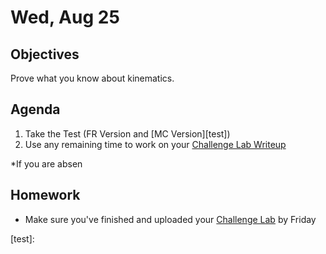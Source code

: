 Wed, Aug 25
=========  

Objectives
------------
Prove what you know about kinematics.

Agenda  
---------  

 1. Take the Test (FR Version and [MC Version][test])
 2. Use any remaining time to work on your [Challenge Lab Writeup][lab]

<!--
*If you are absent, please take a look at the video version of the review provided.*
-->
*If you are absen


Homework
-------------  

- Make sure you've finished and uploaded your [Challenge Lab][lab] by Friday

[lab]: https://avon.schoology.com/assignment/5217769944/
[test]: 
<!--stackedit_data:
eyJoaXN0b3J5IjpbMTgxNDA1NTY4NiwzODM1NjgwMjksLTExOT
QwMzg2NDcsNzcxMTA5MDE5LC0yMDk5Nzc1MjI1LC0xODQ3MDk1
MjMwLDE5NTkyMTcxNzMsNTc4ODUxMzM4LC0xOTc3NjAwNjQ1LC
0xNDYxNzIxNjQ3LC0xMjk2MTUxNTA4LC0xMTM5NzY1OTM2LDQ4
NTUzMTMyNywtMzgwMDMzOTksLTc4ODA2MjMsLTQ1MjcxOTEzNC
wtODQ0Mzg2NSwtMTExMzU4ODcwLDE0NDI4NjY5NjUsLTk0MDMy
Mjk4Nl19
-->